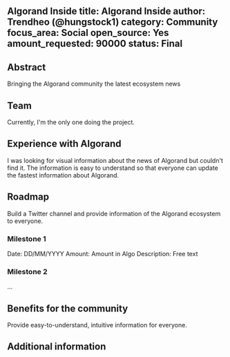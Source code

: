 Algorand Inside 
title: Algorand Inside
author: Trendheo (@hungstock1)
category: Community
focus_area: Social
open_source: Yes
amount_requested: 90000
status: Final
---

## Abstract
Bringing the Algorand community the latest ecosystem news

## Team
Currently, I'm the only one doing the project.

## Experience with Algorand
I was looking for visual information about the news of Algorand but couldn't find it. 
The information is easy to understand so that everyone can update the fastest information about Algorand.

## Roadmap
Build a Twitter channel and provide information of the Algorand ecosystem to everyone.


### Milestone 1
Date: DD/MM/YYYY
Amount: Amount in Algo
Description: Free text

### Milestone 2 
...


## Benefits for the community
Provide easy-to-understand, intuitive information for everyone.

## Additional information

